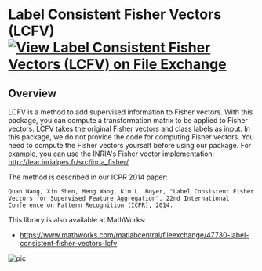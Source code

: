 # Label Consistent Fisher Vectors (LCFV) [![View Label Consistent Fisher Vectors (LCFV) on File Exchange](https://www.mathworks.com/matlabcentral/images/matlab-file-exchange.svg)](https://www.mathworks.com/matlabcentral/fileexchange/47730-label-consistent-fisher-vectors-lcfv)

## Overview

LCFV is a method to add supervised information to Fisher vectors. With this package, you can compute a transformation matrix to be applied to Fisher vectors. LCFV takes the original Fisher vectors and class labels as input.
In this package, we do not provide the code for computing Fisher vectors. You need to compute the Fisher vectors yourself before using our package. For example, you can use the INRIA's Fisher vector implementation: http://lear.inrialpes.fr/src/inria_fisher/

The method is described in our ICPR 2014 paper:

```
Quan Wang, Xin Shen, Meng Wang, Kim L. Boyer, "Label Consistent Fisher Vectors for Supervised Feature Aggregation", 22nd International Conference on Pattern Recognition (ICPR), 2014.
```

This library is also available at MathWorks:
* https://www.mathworks.com/matlabcentral/fileexchange/47730-label-consistent-fisher-vectors-lcfv

![pic](resources/LCFV_logo.png)